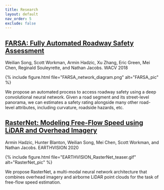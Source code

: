 ```yaml
---
title: Research
layout: default
nav_order: 5
exclude: false
---
```


## [FARSA: Fully Automated Roadway Safety Assessment](https://www.cs.uky.edu/~wso226/2018/01/19/FARSA.html)
Weilian Song, Scott Workman, Armin Hadzic, Xu Zhang, Eric Green, Mei Chen, Reginald Souleyrette, and Nathan Jacobs. WACV 2018

{% include figure.html file="FARSA_network_diagram.png" alt="FARSA_pic" %}

We propose an automated process to access roadway safety using a deep convolutional neural network. Given a road segment and its street-level panorama, we can estimates a safety rating alongside many other road-level attributes, including curvature, roadside hazards, etc.

## [RasterNet: Modeling Free-Flow Speed using LiDAR and Overhead Imagery](http://www.arminhadzic.com/publications/RasterNet.html)
Armin Hadzic, Hunter Blanton, Weilian Song, Mei Chen, Scott Workman, and Nathan Jacobs. EARTHVISION 2020

{% include figure.html file="EARTHVISION_RasterNet_teaser.gif" alt="RasterNet_pic" %}

We propose RasterNet, a multi-modal neural network architecture that combines overhead imagery and airborne LiDAR point clouds for the task of free-flow speed estimation.